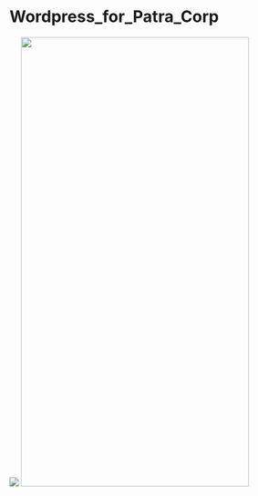 # Wordpress_for_Patra_Corp

![](https://user-images.githubusercontent.com/57076637/96325982-e4cfdb00-0ffa-11eb-98b7-ee0cd1f6e7b5.png)
<img src="https://user-images.githubusercontent.com/57076637/96325982-e4cfdb00-0ffa-11eb-98b7-ee0cd1f6e7b5.png" width="400" height="790">
